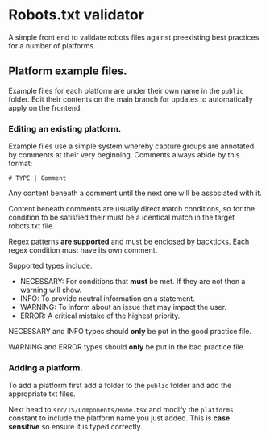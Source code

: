 # Robots.txt validator
A simple front end to validate robots files against preexisting best practices for a number of platforms.

## Platform example files.
Example files for each platform are under their own name in the `public` folder. 
Edit their contents on the main branch for updates to automatically apply on the frontend.

### Editing an existing platform.
Example files use a simple system whereby capture groups are annotated by comments at their very beginning.
Comments always abide by this format:

`# TYPE | Comment`

Any content beneath a comment until the next one will be associated with it.

Content beneath comments are usually direct match conditions, so for the condition to be satisfied
their must be a identical match in the target robots.txt file.

Regex patterns **are supported** and must be enclosed by backticks. Each regex condition must have its own comment.

Supported types include: 
- NECESSARY: For conditions that **must** be met. If they are not then a warning will show.
- INFO: To provide neutral information on a statement.
- WARNING: To inform about an issue that may impact the user.
- ERROR: A critical mistake of the highest priority. 

NECESSARY and INFO types should **only** be put in the good practice file.

WARNING and ERROR types should **only** be put in the bad practice file.

### Adding a platform.

To add a platform first add a folder to the `public` folder and add the appropriate txt files.

Next head to `src/TS/Components/Home.tsx` and modify the `platforms` constant to include the platform name
you just added. This is **case sensitive** so ensure it is typed correctly.

